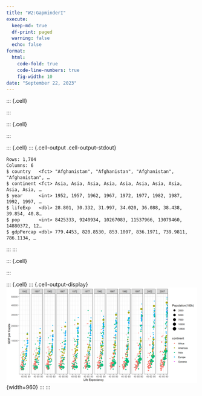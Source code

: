 ```yaml
---
title: "W2:GapminderI"
execute:
  keep-md: true
  df-print: paged
  warning: false
  echo: false
format:
  html:
    code-fold: true
    code-line-numbers: true
    fig-width: 10
date: "September 22, 2023"
---
```



::: {.cell}

:::

::: {.cell}

:::

::: {.cell}
::: {.cell-output .cell-output-stdout}
```
Rows: 1,704
Columns: 6
$ country   <fct> "Afghanistan", "Afghanistan", "Afghanistan", "Afghanistan", …
$ continent <fct> Asia, Asia, Asia, Asia, Asia, Asia, Asia, Asia, Asia, Asia, …
$ year      <int> 1952, 1957, 1962, 1967, 1972, 1977, 1982, 1987, 1992, 1997, …
$ lifeExp   <dbl> 28.801, 30.332, 31.997, 34.020, 36.088, 38.438, 39.854, 40.8…
$ pop       <int> 8425333, 9240934, 10267083, 11537966, 13079460, 14880372, 12…
$ gdpPercap <dbl> 779.4453, 820.8530, 853.1007, 836.1971, 739.9811, 786.1134, …
```
:::
:::

::: {.cell}

:::

::: {.cell}
::: {.cell-output-display}
![](GapMinderPart1_files/figure-html/unnamed-chunk-5-1.png){width=960}
:::
:::
